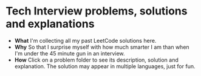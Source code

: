 # Tech Interview problems, solutions and explanations
* **What** I'm collecting all my past LeetCode solutions here.
* **Why** So that I surprise myself with how much smarter I am than when I'm under the 45 minute gun in an interview.
* **How** Click on a problem folder to see its description, solution and explanation. The solution may appear in multiple languages, just for fun.
